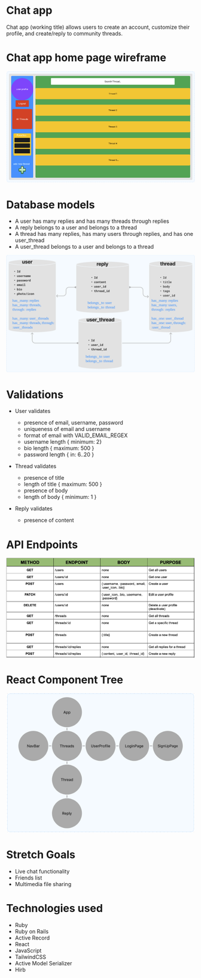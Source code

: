 # Chat app

Chat app (working title) allows users to create an account, customize their profile, and create/reply to community threads.

# Chat app home page wireframe

<img src="./assets/wireframe.png">

# Database models

* A user has many replies and has many threads through replies
* A reply belongs to a user and belongs to a thread
* A thread has many replies, has many users through replies, and has one user_thread
* A user_thread belongs to a user and belongs to a thread

<img src="./assets/database.png">

# Validations

* User validates 
  * presence of email, username, password
  * uniqueness of email and username
  * format of email with VALID_EMAIL_REGEX
  * username length { minimum: 2}
  * bio length { maximum: 500 }
  * password length { in: 6..20 }

* Thread validates
  * presence of title
  * length of title { maximum: 500 }
  * presence of body
  * length of body { minimum: 1 }

* Reply validates
  * presence of content

# API Endpoints
 
 <img src="./assets/endpoints.png">

# React Component Tree

 <img src="./assets/component_tree.png">

# Stretch Goals

* Live chat functionality
* Friends list
* Multimedia file sharing

# Technologies used

* Ruby
* Ruby on Rails
* Active Record
* React
* JavaScript
* TailwindCSS
* Active Model Serializer
* Hirb
